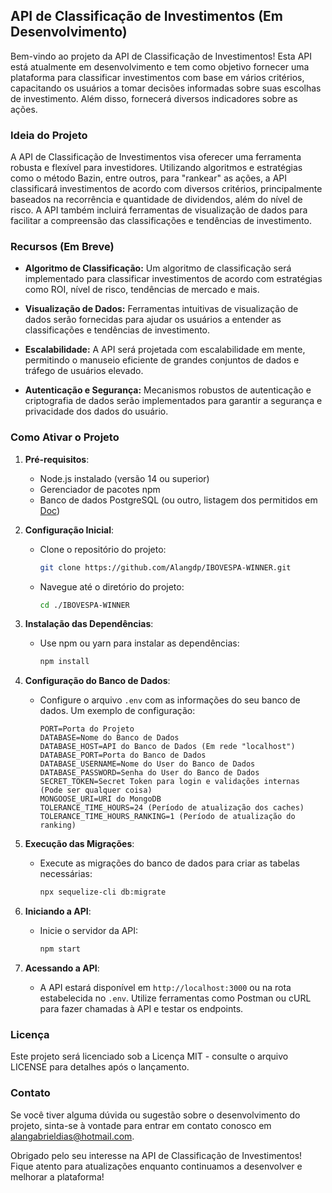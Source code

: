 ## **API de Classificação de Investimentos (Em Desenvolvimento)**

Bem-vindo ao projeto da API de Classificação de Investimentos! Esta API está atualmente em desenvolvimento e tem como objetivo fornecer uma plataforma para classificar investimentos com base em vários critérios, capacitando os usuários a tomar decisões informadas sobre suas escolhas de investimento. Além disso, fornecerá diversos indicadores sobre as ações.

### Ideia do Projeto

A API de Classificação de Investimentos visa oferecer uma ferramenta robusta e flexível para investidores. Utilizando algoritmos e estratégias como o método Bazin, entre outros, para "rankear" as ações, a API classificará investimentos de acordo com diversos critérios, principalmente baseados na recorrência e quantidade de dividendos, além do nível de risco. A API também incluirá ferramentas de visualização de dados para facilitar a compreensão das classificações e tendências de investimento.

### Recursos (Em Breve)

- **Algoritmo de Classificação:** Um algoritmo de classificação será implementado para classificar investimentos de acordo com estratégias como ROI, nível de risco, tendências de mercado e mais.
  
- **Visualização de Dados:** Ferramentas intuitivas de visualização de dados serão fornecidas para ajudar os usuários a entender as classificações e tendências de investimento.
  
- **Escalabilidade:** A API será projetada com escalabilidade em mente, permitindo o manuseio eficiente de grandes conjuntos de dados e tráfego de usuários elevado.
  
- **Autenticação e Segurança:** Mecanismos robustos de autenticação e criptografia de dados serão implementados para garantir a segurança e privacidade dos dados do usuário.

### Como Ativar o Projeto

1. **Pré-requisitos**:
   - Node.js instalado (versão 14 ou superior)
   - Gerenciador de pacotes npm
   - Banco de dados PostgreSQL (ou outro, listagem dos permitidos em [Doc](https://sequelize.org/docs/v6/getting-started/))

2. **Configuração Inicial**:
   - Clone o repositório do projeto:
     ```bash
     git clone https://github.com/Alangdp/IBOVESPA-WINNER.git
     ```
   - Navegue até o diretório do projeto:
     ```bash
     cd ./IBOVESPA-WINNER
     ```

3. **Instalação das Dependências**:
   - Use npm ou yarn para instalar as dependências:
     ```bash
     npm install
     ```

4. **Configuração do Banco de Dados**:
   - Configure o arquivo `.env` com as informações do seu banco de dados. Um exemplo de configuração:
     ```
     PORT=Porta do Projeto
     DATABASE=Nome do Banco de Dados
     DATABASE_HOST=API do Banco de Dados (Em rede "localhost")
     DATABASE_PORT=Porta do Banco de Dados
     DATABASE_USERNAME=Nome do User do Banco de Dados
     DATABASE_PASSWORD=Senha do User do Banco de Dados
     SECRET_TOKEN=Secret Token para login e validações internas (Pode ser qualquer coisa)
     MONGOOSE_URI=URI do MongoDB
     TOLERANCE_TIME_HOURS=24 (Período de atualização dos caches)
     TOLERANCE_TIME_HOURS_RANKING=1 (Período de atualização do ranking)
     ```

5. **Execução das Migrações**:
   - Execute as migrações do banco de dados para criar as tabelas necessárias:
     ```bash
     npx sequelize-cli db:migrate
     ```

6. **Iniciando a API**:
   - Inicie o servidor da API:
     ```bash
     npm start
     ```

7. **Acessando a API**:
   - A API estará disponível em `http://localhost:3000` ou na rota estabelecida no `.env`. Utilize ferramentas como Postman ou cURL para fazer chamadas à API e testar os endpoints.

### Licença

Este projeto será licenciado sob a Licença MIT - consulte o arquivo LICENSE para detalhes após o lançamento.

### Contato

Se você tiver alguma dúvida ou sugestão sobre o desenvolvimento do projeto, sinta-se à vontade para entrar em contato conosco em [alangabrieldias@hotmail.com](mailto:alangabrieldias@hotmail.com).

Obrigado pelo seu interesse na API de Classificação de Investimentos! Fique atento para atualizações enquanto continuamos a desenvolver e melhorar a plataforma!

